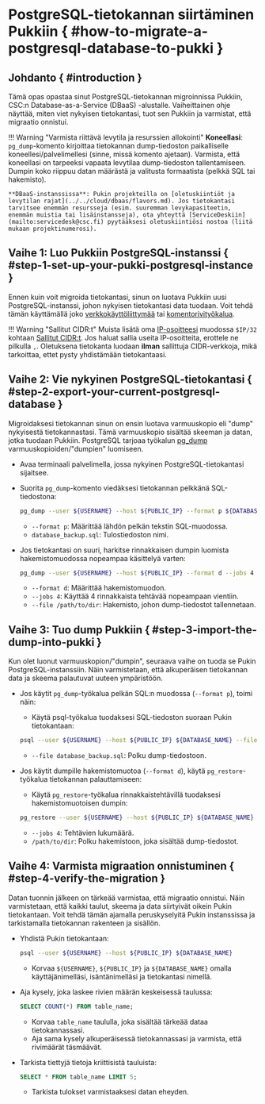 # PostgreSQL-tietokannan siirtäminen Pukkiin { #how-to-migrate-a-postgresql-database-to-pukki }

## Johdanto { #introduction }

Tämä opas opastaa sinut PostgreSQL-tietokannan migroinnissa Pukkiin, CSC:n Database-as-a-Service (DBaaS) -alustalle. Vaiheittainen ohje näyttää, miten viet nykyisen tietokantasi, tuot sen Pukkiin ja varmistat, että migraatio onnistui.

!!! Warning "Varmista riittävä levytila ja resurssien allokointi" 
    **Koneellasi**: `pg_dump`-komento kirjoittaa tietokannan dump-tiedoston paikalliselle koneellesi/palvelimellesi (sinne, missä komento ajetaan). Varmista, että koneellasi on tarpeeksi vapaata levytilaa dump-tiedoston tallentamiseen. Dumpin koko riippuu datan määrästä ja valitusta formaatista (pelkkä SQL tai hakemisto).
    
    **DBaaS-instanssissa**: Pukin projekteilla on [oletuskiintiöt ja levytilan rajat](../../cloud/dbaas/flavors.md). Jos tietokantasi tarvitsee enemmän resursseja (esim. suuremman levykapasiteetin, enemmän muistia tai lisäinstansseja), ota yhteyttä [ServiceDeskiin](mailto:servicedesk@csc.fi) pyytääksesi oletuskiintiösi nostoa (liitä mukaan projektinumerosi).

## Vaihe 1: Luo Pukkiin PostgreSQL-instanssi { #step-1-set-up-your-pukki-postgresql-instance }

Ennen kuin voit migroida tietokantasi, sinun on luotava Pukkiin uusi PostgreSQL-instanssi, johon nykyisen tietokantasi data tuodaan. 
Voit tehdä tämän käyttämällä joko [verkkokäyttöliittymää](../../cloud/dbaas/web-interface.md) tai [komentorivityökalua](../../cloud/dbaas/cli.md).

!!! Warning "Sallitut CIDR:t"
    Muista lisätä oma [IP-osoitteesi](https://www.whatismyip.com/) muodossa `$IP/32` kohtaan [Sallitut CIDR:t](../../cloud/dbaas/firewalls.md#allowing-single-ip-subnet-or-multiple-specific-ips). Jos haluat sallia useita IP-osoitteita, erottele ne pilkulla `,`. Oletuksena tietokanta luodaan **ilman** sallittuja CIDR-verkkoja, mikä tarkoittaa, ettet pysty yhdistämään tietokantaasi.

## Vaihe 2: Vie nykyinen PostgreSQL-tietokantasi { #step-2-export-your-current-postgresql-database }

Migroidaksesi tietokannan sinun on ensin luotava varmuuskopio eli "dump" nykyisestä tietokannastasi. Tämä varmuuskopio sisältää skeeman ja datan, jotka tuodaan Pukkiin. PostgreSQL tarjoaa työkalun [pg_dump](https://www.postgresql.org/docs/current/app-pgdump.html) varmuuskopioiden/"dumpien" luomiseen.

- Avaa terminaali palvelimella, jossa nykyinen PostgreSQL-tietokantasi sijaitsee.

- Suorita `pg_dump`-komento viedäksesi tietokannan pelkkänä SQL-tiedostona:
    ```bash
    pg_dump --user ${USERNAME} --host ${PUBLIC_IP} --format p ${DATABASE_NAME} > database_backup.sql
    ```
    - `--format p`: Määrittää lähdön pelkän tekstin SQL-muodossa.
    - `database_backup.sql`: Tulostiedoston nimi.

- Jos tietokantasi on suuri, harkitse rinnakkaisen dumpin luomista hakemistomuodossa nopeampaa käsittelyä varten:
    ```bash
    pg_dump --user ${USERNAME} --host ${PUBLIC_IP} --format d --jobs 4 --file /path/to/dir ${DATABASE_NAME}
    ```
    - `--format d`: Määrittää hakemistomuodon.
    - `--jobs 4`: Käyttää 4 rinnakkaista tehtävää nopeampaan vientiin.
    - `--file /path/to/dir`: Hakemisto, johon dump-tiedostot tallennetaan.

## Vaihe 3: Tuo dump Pukkiin { #step-3-import-the-dump-into-pukki }

Kun olet luonut varmuuskopion/"dumpin", seuraava vaihe on tuoda se Pukin PostgreSQL-instanssiin. Näin varmistetaan, että alkuperäisen tietokannan data ja skeema palautuvat uuteen ympäristöön.

- Jos käytit `pg_dump`-työkalua pelkän SQL:n muodossa (`--format p`), toimi näin:
    - Käytä psql-työkalua tuodaksesi SQL-tiedoston suoraan Pukin tietokantaan:
    ```bash
    psql --user ${USERNAME} --host ${PUBLIC_IP} ${DATABASE_NAME} --file database_backup.sql
    ```
    - `--file database_backup.sql`: Polku dump-tiedostoon.

- Jos käytit dumpille hakemistomuotoa (`--format d`), käytä `pg_restore`-työkalua tietokannan palauttamiseen:
    - Käytä `pg_restore`-työkalua rinnakkaistehtävillä tuodaksesi hakemistomuotoisen dumpin:
    ```bash
    pg_restore --user ${USERNAME} --host ${PUBLIC_IP} ${DATABASE_NAME} --jobs 4 /path/to/dir
    ```
    - `--jobs 4`: Tehtävien lukumäärä.
    - `/path/to/dir`: Polku hakemistoon, joka sisältää dump-tiedostot.

## Vaihe 4: Varmista migraation onnistuminen { #step-4-verify-the-migration }

Datan tuonnin jälkeen on tärkeää varmistaa, että migraatio onnistui. Näin varmistetaan, että kaikki taulut, skeema ja data siirtyivät oikein Pukin tietokantaan. Voit tehdä tämän ajamalla peruskyselyitä Pukin instanssissa ja tarkistamalla tietokannan rakenteen ja sisällön.

- Yhdistä Pukin tietokantaan:
    ```bash
    psql --user ${USERNAME} --host ${PUBLIC_IP} ${DATABASE_NAME}
    ```
    - Korvaa `${USERNAME}`, `${PUBLIC_IP}` ja `${DATABASE_NAME}` omalla käyttäjänimelläsi, isäntänimelläsi ja tietokantasi nimellä.

- Aja kysely, joka laskee rivien määrän keskeisessä taulussa:
    ```sql
    SELECT COUNT(*) FROM table_name;
    ```
    - Korvaa `table_name` taululla, joka sisältää tärkeää dataa tietokannassasi.
    - Aja sama kysely alkuperäisessä tietokannassasi ja varmista, että rivimäärät täsmäävät.

- Tarkista tiettyjä tietoja kriittisistä tauluista:
    ```sql
    SELECT * FROM table_name LIMIT 5;
    ```
    - Tarkista tulokset varmistaaksesi datan eheyden.